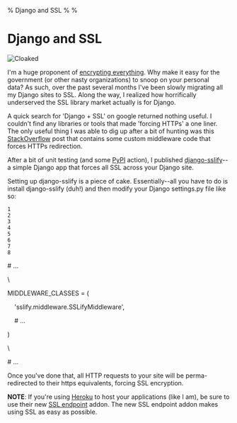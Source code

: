 % Django and SSL
%
%

# Django and SSL

![Cloaked][]

I'm a huge proponent of [encrypting everything][]. Why make it easy for the
government (or other nasty organizations) to snoop on your personal data? As
such, over the past several months I've been slowly migrating all my Django
sites to SSL. Along the way, I realized how horrifically underserved the SSL
library market actually is for Django.

A quick search for 'Django + SSL' on google returned nothing useful. I couldn't
find any libraries or tools that made 'forcing HTTPs' a one liner. The only
useful thing I was able to dig up after a bit of hunting was this
[StackOverflow][] post that contains some custom middleware code that forces
HTTPs redirection.

After a bit of unit testing (and some [PyPI][] action), I published
[django-sslify][]--a simple Django app that forces all SSL across your Django
site.

Setting up django-sslify is a piece of cake. Essentially--all you have to do is
install django-sslify (duh!) and then modify your Django settings.py file like
so:

~~~~ {.line_numbers}
1
2
3
4
5
6
7
8
~~~~

\# ...

\

MIDDLEWARE\_CLASSES = (

    'sslify.middleware.SSLifyMiddleware',

    \# ...

)

\

\# ...

Once you've done that, all HTTP requests to your site will be perma-redirected
to their https equivalents, forcing SSL encryption.

**NOTE**: If you're using [Heroku][] to host your applications (like I am), be
sure to use their new [SSL endpoint][] addon. The new SSL endpoint addon makes
using SSL as easy as possible.

  [Cloaked]: http://getfile1.posterous.com/getfile/files.posterous.com/temp-2012-05-31/udqaJiwxujwDidBBdAoootGAurDhhtssBuGIxjivmEhhpllqnxBwmgfayGvp/cloaked.jpg.scaled696.jpg
  [encrypting everything]: http://www.codinghorror.com/blog/2012/02/should-all-web-traffic-be-encrypted.html
    "Encrypt Everything"
  [StackOverflow]: http://stackoverflow.com/questions/8436666/how-to-make-python-on-heroku-https-only
    "Django + SSL"
  [PyPI]: http://pypi.python.org/pypi "pypi"
  [django-sslify]: https://github.com/rdegges/django-sslify "django-sslify"
  [Heroku]: http://www.heroku.com/ "Heroku"
  [SSL endpoint]: https://devcenter.heroku.com/articles/ssl-endpoint
    "SSL Endpoint"
